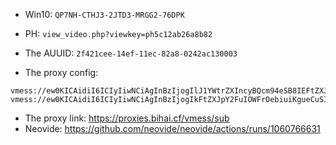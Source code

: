 - Win10: `QP7NH-CTHJ3-2JTD3-MRGG2-76DPK`
- PH: `view_video.php?viewkey=ph5c12ab26a8b82`

- The AUUID: `2f421cee-14ef-11ec-82a8-0242ac130003`
- The proxy config:
```
vmess://ew0KICAidiI6ICIyIiwNCiAgInBzIjogIlJ1YWtrZXIncyBQcm94eSB8IEFtZXJpY2FuIEhlcm9rdSIsDQogICJhZGQiOiAicHJveHkucnVha2tlci53b3JrZXJzLmRldiIsDQogICJwb3J0IjogIjQ0MyIsDQogICJpZCI6ICIyZjQyMWNlZS0xNGVmLTExZWMtODJhOC0wMjQyYWMxMzAwMDMiLA0KICAiYWlkIjogIjEyOCIsDQogICJzY3kiOiAiYXV0byIsDQogICJuZXQiOiAid3MiLA0KICAidHlwZSI6ICJub25lIiwNCiAgImhvc3QiOiAiIiwNCiAgInBhdGgiOiAiLyIsDQogICJ0bHMiOiAidGxzIiwNCiAgInNuaSI6ICIiDQp9
vmess://ew0KICAidiI6ICIyIiwNCiAgInBzIjogIkFtZXJpY2FuIOWFrOebiuiKgueCuSIsDQogICJhZGQiOiAidC5pYmNsLnVzIiwNCiAgInBvcnQiOiAiNDQzIiwNCiAgImlkIjogImFkODA2NDg3LTJkMjYtNDYzNi05OGI2LWFiODVjYzg1MjFmNyIsDQogICJhaWQiOiAiMCIsDQogICJzY3kiOiAiYXV0byIsDQogICJuZXQiOiAid3MiLA0KICAidHlwZSI6ICJub25lIiwNCiAgImhvc3QiOiAiIiwNCiAgInBhdGgiOiAiL2liY2wudXMvbm9kZXMvdm1lc3Mvd3MiLA0KICAidGxzIjogInRscyIsDQogICJzbmkiOiAiIg0KfQ==
```
- The proxy link: <https://proxies.bihai.cf/vmess/sub>
- Neovide: <https://github.com/neovide/neovide/actions/runs/1060766631>
